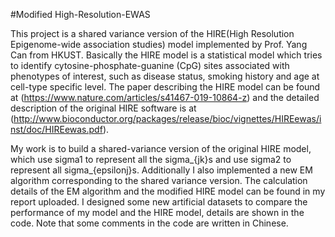 #Modified High-Resolution-EWAS

This project is a shared variance version of the HIRE(High Resolution Epigenome-wide association studies) model implemented by Prof. Yang Can from HKUST. Basically the HIRE model is a statistical model which tries to  identify cytosine-phosphate-guanine
(CpG) sites associated with phenotypes of interest, such as disease status, smoking history and age at cell-type specific level. The paper describing the HIRE model can be found at (https://www.nature.com/articles/s41467-019-10864-z) and the  detailed description of the original HIRE software is at (http://www.bioconductor.org/packages/release/bioc/vignettes/HIREewas/inst/doc/HIREewas.pdf).

My work is to build a shared-variance version of the original HIRE model, which use sigma1 to represent all the sigma_{jk}s and use sigma2 to represent all sigma_{epsilonj}s. Additionally I also implemented a new EM algorithm corresponding to the shared variance version. The calculation details of the EM algorithm and the modified HIRE model can be found in my report uploaded. I designed some new artificial datasets to compare the performance of my model and the HIRE model, details are shown in the code. Note that some comments in the code are written in Chinese.
